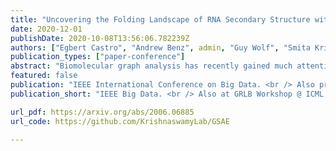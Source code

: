 ```yaml
---
title: "Uncovering the Folding Landscape of RNA Secondary Structure with Deep Graph Embeddings"
date: 2020-12-01
publishDate: 2020-10-08T13:56:06.782239Z
authors: ["Egbert Castro", "Andrew Benz", admin, "Guy Wolf", "Smita Krishnaswamy"]
publication_types: ["paper-conference"]
abstract: "Biomolecular graph analysis has recently gained much attention in the emerging field of geometric deep learning. While numerous approaches aim to train classifiers that accurately predict molecular properties from graphs that encode their structure, an equally important task is to organize biomolecular graphs in ways that expose meaningful relations and variations between them. We propose a geometric scattering autoencoder (GSAE) network for learning such graph embeddings. Our embedding network first extracts rich graph features using the recently proposed geometric scattering transform. Then, it leverages a semi-supervised variational autoencoder to extract a low-dimensional embedding that retains the information in these features that enable prediction of molecular properties as well as characterize graphs. Our approach is based on the intuition that geometric scattering generates multi-resolution features with in-built invariance to deformations, but as they are unsupervised, these features may not be tuned for optimally capturing relevant domain-specific properties. We demonstrate the effectiveness of our approach to data exploration of RNA foldings. Like proteins, RNA molecules can fold to create low energy functional structures such as hairpins, but the landscape of possible folds and fold sequences are not well visualized by existing methods. We show that GSAE organizes RNA graphs both by structure and energy, accurately reflecting bistable RNA structures. Furthermore, it enables interpolation of embedded molecule sequences mimicking folding trajectories. Finally, using an auxiliary inverse-scattering model, we demonstrate our ability to generate synthetic RNA graphs along the trajectory thus providing hypothetical folding sequences for further analysis."
featured: false
publication: "IEEE International Conference on Big Data. <br /> Also presented at GRLB Workshop @ ICML 2020"
publication_short: "IEEE Big Data. <br /> Also at GRLB Workshop @ ICML 2020"

url_pdf: https://arxiv.org/abs/2006.06885
url_code: https://github.com/KrishnaswamyLab/GSAE

---
```


